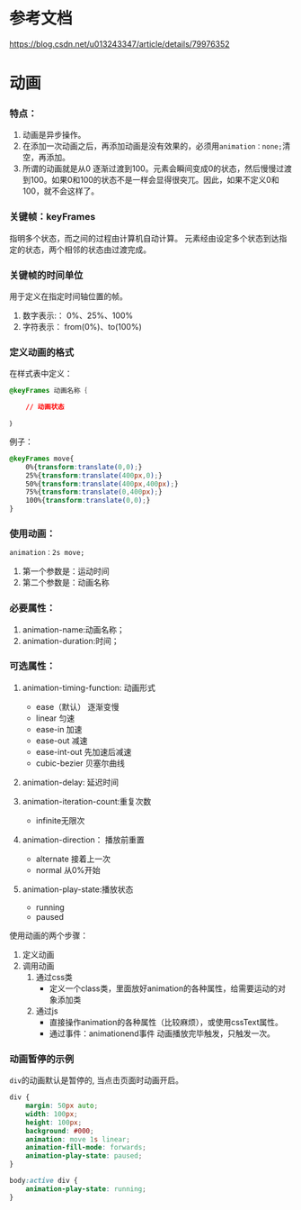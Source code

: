# 参考文档
https://blog.csdn.net/u013243347/article/details/79976352

# 动画
### 特点：
1. 动画是异步操作。
2. 在添加一次动画之后，再添加动画是没有效果的，必须用`animation：none;`清空，再添加。
3. 所谓的动画就是从0 逐渐过渡到100。元素会瞬间变成0的状态，然后慢慢过渡到100。如果0和100的状态不是一样会显得很突兀。因此，如果不定义0和100，就不会这样了。

### 关键帧：keyFrames
指明多个状态，而之间的过程由计算机自动计算。 元素经由设定多个状态到达指定的状态，两个相邻的状态由过渡完成。

### 关键帧的时间单位
用于定义在指定时间轴位置的帧。
1. 数字表示:：
0%、25%、100% 
2. 字符表示：
from(0%)、to(100%)

### 定义动画的格式
在样式表中定义：
```css
@keyFrames 动画名称｛

    // 动画状态

｝
```

例子：

```css
@keyFrames move{
    0%{transform:translate(0,0);}
    25%{transform:translate(400px,0);}
    50%{transform:translate(400px,400px);}
    75%{transform:translate(0,400px);}
    100%{transform:translate(0,0);}
}
```

### 使用动画：
```css
animation：2s move;
```
1. 第一个参数是：运动时间
2. 第二个参数是：动画名称

### 必要属性：
1. animation-name:动画名称；
2. animation-duration:时间；

### 可选属性：
1. animation-timing-function: 动画形式
    - ease（默认） 逐渐变慢
    - linear 匀速
    - ease-in 加速
    - ease-out 减速
    - ease-int-out 先加速后减速
    - cubic-bezier 贝塞尔曲线

2. animation-delay: 延迟时间
3. animation-iteration-count:重复次数
    - infinite无限次

4. animation-direction： 播放前重置
    - alternate 接着上一次
    - normal 从0%开始

5. animation-play-state:播放状态
    - running
    - paused

使用动画的两个步骤：
1. 定义动画
2. 调用动画
    1. 通过css类
        - 定义一个class类，里面放好animation的各种属性，给需要运动的对象添加类
    2. 通过js
        - 直接操作animation的各种属性（比较麻烦），或使用cssText属性。
        - 通过事件：animationend事件 动画播放完毕触发，只触发一次。


### 动画暂停的示例
`div`的动画默认是暂停的, 当点击页面时动画开启。
```css
div {
    margin: 50px auto;
    width: 100px;
    height: 100px;
    background: #000;
    animation: move 1s linear;
    animation-fill-mode: forwards;
    animation-play-state: paused;
}

body:active div {
    animation-play-state: running;
}
```